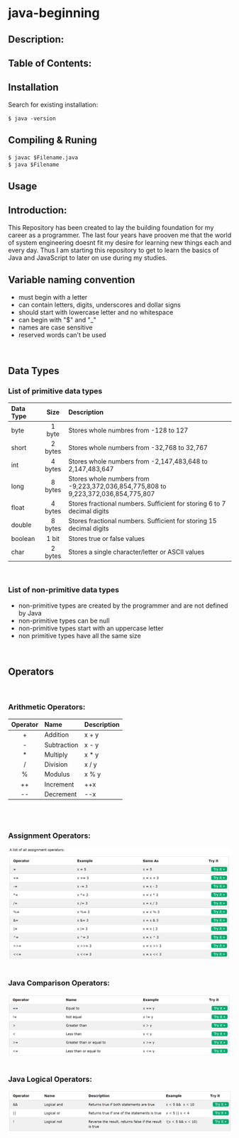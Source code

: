 # java-beginning

## Description:

## Table of Contents:

## Installation
Search for existing installation:
```
$ java -version
```
## Compiling & Runing
```
$ javac $Filename.java
$ java $Filename
```


## Usage

## Introduction:
This Repository has been created to lay the building foundation for my career as a programmer. The last four years have prooven me that the world of system engineering doesnt fit my desire for learning new things each and every day. Thus I am starting this repository to get to learn the basics of Java and JavaScript to later on use during my studies.
<br>

## Variable naming convention
- must begin with a letter
- can contain letters, digits, underscores and dollar signs
- should start with lowercase letter and no whitespace
- can begin with "$" and "_"
- names are case sensitive
- reserved words can't be used
<br>

## Data Types
### List of primitive data types
| Data Type | Size     | Description  |
|:--------- |:---------:|:------------|
| byte      | 1 byte   | Stores whole numbres from -128 to 127|
| short     | 2 bytes  | Stores whole numbers from -32,768 to 32,767|
| int       | 4 bytes  | Stores whole numbers from -2,147,483,648 to 2,147,483,647|
| long      | 8 bytes  | Stores whole numbers from -9,223,372,036,854,775,808 to 9,223,372,036,854,775,807|
| float     | 4 bytes  | Stores fractional numbers. Sufficient for storing 6 to 7 decimal digits|
| double    | 8 bytes  | Stores fractional numbers. Sufficient for storing 15 decimal digits|
| boolean   | 1 bit    | Stores true or false values|
| char      | 2 bytes  | Stores a single character/letter or ASCII values|

<br>

### List of non-primitive data types
- non-primitive types are created by the programmer and are not defined by Java
- non-primitive types can be null
- non-primitive types start with an uppercase letter
- non primitive types have all the same size
<br>

## Operators
<br>

### Arithmetic Operators:
| Operator | Name        | Description  |
|:--------:|:----------- |:------------ |
| +        | Addition    | x + y        |
| -        | Subtraction | x - y        |
| *        | Multiply    | x * y        |
| /        | Division    | x / y        |
| %        | Modulus     | x % y        |
| ++       | Increment   | ++x          |
| --       | Decrement   | --x          |

<br>
<br>

### Assignment Operators:

<img align="center" width="" height="" src="./img/w3_assignment_op.png" alt="Assignment Operators">

<br>
<br>

### Java Comparison Operators:

<img align="center" width="" height="" src="./img/w3_comparison_op.png" alt="Comparison Operators">

<br>
<br>

### Java Logical Operators:

<img align="center" width="" height="" src="./img/w3_logical_op.png" alt="Logical Operators">